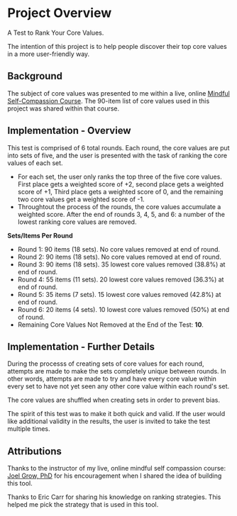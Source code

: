 # Project Overview
A Test to Rank Your Core Values. 

The intention of this project is to help people discover their top core values in a more user-friendly way.

## Background
The subject of core values was presented to me within a live, online [Mindful Self-Compassion Course](https://centerformsc.org/). The 90-item list of core values used in this project was shared within that course.  

## Implementation - Overview
This test is comprised of 6 total rounds. Each round, the core values are put into sets of five, and the user is presented with the task of ranking the core values of each set. 
- For each set, the user only ranks the top three of the five core values. First place gets a weighted score of +2, second place gets a weighted score of +1, Third place gets a weighted score of 0, and the remaining two core values get a weighted score of -1.
- Throughtout the process of the rounds, the core values accumulate a weighted score. After the end of rounds 3, 4, 5, and 6: a number of the lowest ranking core values are removed.

**Sets/Items Per Round**
- Round 1: 90 items (18 sets). No core values removed at end of round.
- Round 2: 90 items (18 sets). No core values removed at end of round.
- Round 3: 90 items (18 sets). 35 lowest core values removed (38.8%) at end of round.
- Round 4: 55 items (11 sets). 20 lowest core values removed (36.3%) at end of round.
- Round 5: 35 items (7 sets). 15 lowest core values removed (42.8%) at end of round.
- Round 6: 20 items (4 sets). 10 lowest core values removed (50%) at end of round.
- Remaining Core Values Not Removed at the End of the Test: **10**.

## Implementation - Further Details
During the processs of creating sets of core values for each round, attempts are made to make the sets completely unique between rounds. In other words, attempts are made to try and have every core value within every set to have not yet seen any other core value within each round's set.

The core values are shuffled when creating sets in order to prevent bias. 

The spirit of this test was to make it both quick and valid. If the user would like additional validity in the results, the user is invited to take the test multiple times.  

## Attributions 
Thanks to the instructor of my live, online mindful self compassion course: [Joel Grow, PhD](https://www.joelgrow.com/) for his encouragement when I shared the idea of building this tool. 

Thanks to Eric Carr for sharing his knowledge on ranking strategies. This helped me pick the strategy that is used in this tool. 



